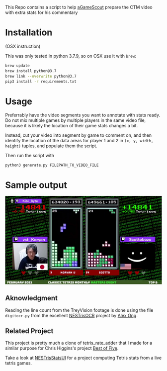 This Repo contains a script to help [aGameScout](https://www.twitch.tv/agamescout) prepare the CTM video with extra stats for his commentary

# Installation

(OSX instruction)

This was only tested in python 3.7.9, so on OSX use it with `brew`:

```bash
brew update
brew install python@3.7
brew link --overwrite python@3.7
pip3 install -r requirements.txt
```

# Usage

Preferrably have the video segments you want to annotate with stats ready. Do not mix multiple games by multiple players in the same video file, because it is likely the location of their game stats changes a bit.

Instead, cut your video into segment by game to comment on, and then identify the location of the data areas for player 1 and 2 in `(x, y, width, height)` tuples, and populate them the script.

Then run the script with
```
python3 generate.py FILEPATH_TO_VIDEO_FILE
```

# Sample output

![sample frame](./sample_frame.jpg)

## Aknowledgment

Reading the line count from the TreyVision footage is done using the file `digitocr.py` from the excellent [NESTrisOCR](https://github.com/alex-ong/NESTrisOCR) project by [Alex Ong](https://github.com/alex-ong).


## Related Project

This project is pretty much a clone of tetris_rate_adder that I made for a similar purpose for Chris Higgins's project [Best of Five](https://www.kickstarter.com/projects/chrishiggins/best-of-five-the-classic-tetris-champions).

Take a look at [NESTrisStatsUI](https://github.com/timotheeg/NESTrisStatsUI) for a project computing Tetris stats from a live tetris games.